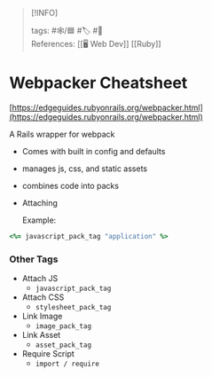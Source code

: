 
> [!INFO]
> 
> tags:  #🕸️/🟦 #🏷️ #📜️  
> References: [[🖥️ Web Dev]] [[Ruby]]


# Webpacker Cheatsheet

[https://edgeguides.rubyonrails.org/webpacker.html](https://edgeguides.rubyonrails.org/webpacker.html)

A Rails wrapper for webpack

- Comes with built in config and defaults
- manages js, css, and static assets
- combines code into packs
- Attaching

  Example:

```ruby
<%= javascript_pack_tag "application" %>
```

### Other Tags

- Attach JS
  - `javascript_pack_tag`
- Attach CSS
  - `stylesheet_pack_tag`
- Link Image
  - `image_pack_tag`
- Link Asset
  - `asset_pack_tag`
- Require Script
  - `import / require`
